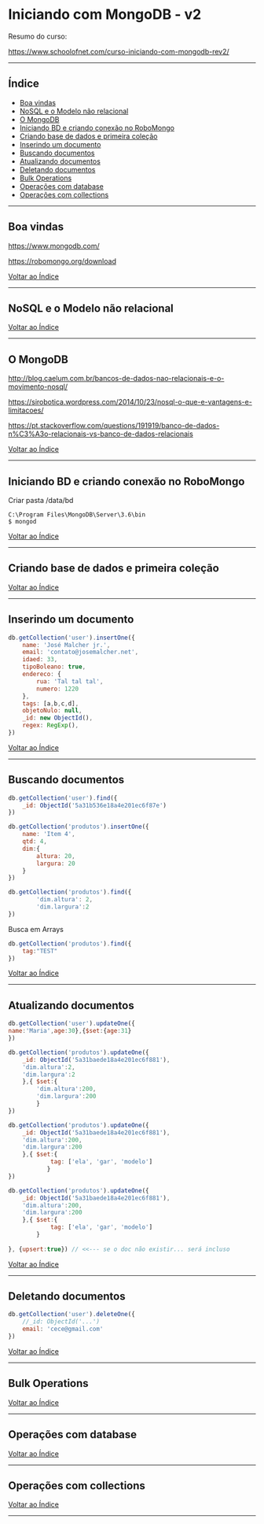 # Iniciando com MongoDB - v2

Resumo do curso:

https://www.schoolofnet.com/curso-iniciando-com-mongodb-rev2/

---

## <a name="indice">Índice</a>

- [Boa vindas](#parte1)
- [NoSQL e o Modelo não relacional](#parte2)  
- [O MongoDB](#parte3)  
- [Iniciando BD e criando conexão no RoboMongo](#parte4)  
- [Criando base de dados e primeira coleção](#parte5)  
- [Inserindo um documento](#parte6)  
- [Buscando documentos](#parte7)  
- [Atualizando documentos](#parte8)  
- [Deletando documentos](#parte9)  
- [Bulk Operations ](#parte10)  
- [Operações com database](#parte11)  
- [Operações com collections](#parte12)  

---

## <a name="parte1">Boa vindas</a>

https://www.mongodb.com/

https://robomongo.org/download



[Voltar ao Índice](#indice)

---
## <a name="parte2">NoSQL e o Modelo não relacional</a>

[Voltar ao Índice](#indice)

---
## <a name="parte3">O MongoDB</a>

http://blog.caelum.com.br/bancos-de-dados-nao-relacionais-e-o-movimento-nosql/

https://sirobotica.wordpress.com/2014/10/23/nosql-o-que-e-vantagens-e-limitacoes/

https://pt.stackoverflow.com/questions/191919/banco-de-dados-n%C3%A3o-relacionais-vs-banco-de-dados-relacionais

[Voltar ao Índice](#indice)

---
## <a name="parte4">Iniciando BD e criando conexão no RoboMongo</a>

Criar pasta /data/bd

```
C:\Program Files\MongoDB\Server\3.6\bin
$ mongod
```




[Voltar ao Índice](#indice)

---
## <a name="parte5">Criando base de dados e primeira coleção</a>

[Voltar ao Índice](#indice)

---
## <a name="parte6">Inserindo um documento </a>

```javascript
db.getCollection('user').insertOne({
    name: 'José Malcher jr.',
    email: 'contato@josemalcher.net',
    idaed: 33,
    tipoBoleano: true,
    endereco: {
        rua: 'Tal tal tal',
        numero: 1220
    },
    tags: [a,b,c,d],
    objetoNulo: null,
    _id: new ObjectId(),
    regex: RegExp(),
})
```

[Voltar ao Índice](#indice)

---
## <a name="parte7">Buscando documentos </a>

```javascript
db.getCollection('user').find({
    _id: ObjectId('5a31b536e18a4e201ec6f87e')
})
```

```javascript
db.getCollection('produtos').insertOne({
    name: 'Item 4',
    qtd: 4,
    dim:{
        altura: 20,
        largura: 20
    }
})
```

```javascript
db.getCollection('produtos').find({
        'dim.altura': 2,
        'dim.largura':2
})
```

Busca em Arrays

```javascript
db.getCollection('produtos').find({
    tag:"TEST"
})
```

[Voltar ao Índice](#indice)

---
## <a name="parte8">Atualizando documentos</a>

```javascript
db.getCollection('user').updateOne({
name:'Maria',age:30},{$set:{age:31}
})
```

```javascript
db.getCollection('produtos').updateOne({
    _id: ObjectId('5a31baede18a4e201ec6f881'),
    'dim.altura':2,
    'dim.largura':2
    },{ $set:{
        'dim.altura':200,
        'dim.largura':200
        }
})
```

```javascript
db.getCollection('produtos').updateOne({
    _id: ObjectId('5a31baede18a4e201ec6f881'),
    'dim.altura':200,
    'dim.largura':200
    },{ $set:{
            tag: ['ela', 'gar', 'modelo']
           }
})
```

```javascript
db.getCollection('produtos').updateOne({
    _id: ObjectId('5a31baede18a4e201ec6f881'),
    'dim.altura':200,
    'dim.largura':200
    },{ $set:{
            tag: ['ela', 'gar', 'modelo']
        }
        
}, {upsert:true}) // <<--- se o doc não existir... será incluso
```

[Voltar ao Índice](#indice)

---
## <a name="parte9">Deletando documentos</a>

```javascript
db.getCollection('user').deleteOne({
    //_id: ObjectId('...')
    email: 'cece@gmail.com'
})
```

[Voltar ao Índice](#indice)

---
## <a name="parte10">Bulk Operations</a>

[Voltar ao Índice](#indice)

---
## <a name="parte11">Operações com database</a>

[Voltar ao Índice](#indice)

---
## <a name="parte12">Operações com collections</a>

[Voltar ao Índice](#indice)

---

